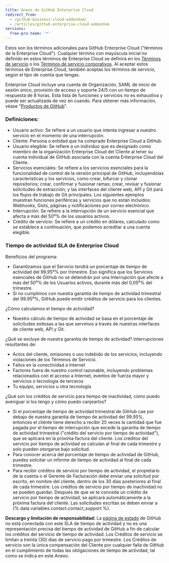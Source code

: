 ```yaml
---
title: Anexo de GitHub Enterprise Cloud
redirect_from:
  - /github-business-cloud-addendum/
  - /articles/github-enterprise-cloud-addendum
versions:
  free-pro-team: '*'
---
```


Estos son los términos adicionales para GitHub Enterprise Cloud ("términos de la Enterprise Cloud"). Cualquier término con mayúscula inicial no definido en estos términos de Enterprise Cloud se definirá en los [Términos de servicio](/articles/github-terms-of-service/) o los [Términos de servicio corporativos](/articles/github-corporate-terms-of-service/). Al aceptar estos términos de Enterprise Cloud, también aceptas los términos de servicio, según el tipo de cuenta que tengas.

Enterprise Cloud incluye una cuenta de Organización, SAML de inicio de sesión único, provisión de acceso y soporte 24/5 con un tiempo de respuesta de 8 horas. Esta lista de funciones y servicios no es exhaustiva y puede ser actualizada de vez en cuando. Para obtener más información, véase "[Productos de GitHub](https://github.com/pricing)".

### Definiciones:
- Usuario activo: Se refiere a un usuario que intenta ingresar a nuestro servicio en el momento de una interrupción.
- Cliente: Persona o entidad que ha comprado Enterprise Cloud a GitHub.
- Usuario elegible: Se refiere a un individuo que es designado como miembro de la organización Enterprise Cloud del Cliente al tener su cuenta individual de GitHub asociada con la cuenta Enterprise Cloud del Cliente.
- Servicios esenciales: Se refiere a los servicios esenciales para la funcionalidad de control de la versión principal de GitHub, incluyendolas características y los servicios, como crear, bifurcar y clonar repositorios; crear, confirmar y fusionar ramas; crear, revisar y fusionar solicitudes de extracción; y las interfaces del cliente web, API y Git para los flujos de trabajo de Git principales. Los siguientes ejemplos muestran funciones periféricas y servicios que no están incluidos: Webhooks, Gists, páginas y notificaciones por correo electrónico.
- Interrupción: Se refiere a la interrupción de un servicio esencial que afecta a más del 50⁰% de los usuarios activos.
- Crédito de servicio: Se refiere a un crédito en dólares, calculado como se establece a continuación, que podemos acreditar a una cuenta elegible.

### Tiempo de actividad SLA de Enterprise Cloud

Beneficios del programa:
- Garantizamos que el Servicio tendrá un porcentaje de tiempo de actividad del 99,95⁰% por trimestre. Eso significa que los Servicios esenciales de GitHub no se detendrán por una Interrupción que afecte a más del 50⁰% de los Usuarios activos, durante más del 0,05⁰% del trimestre.
- Si no cumplimos con nuestra garantía de tiempo de actividad trimestral del 99.95⁰%, GitHub puede emitir créditos de servicio para los clientes.

¿Cómo calculamos el tiempo de actividad?
- Nuestro cálculo de tiempo de actividad se basa en el porcentaje de solicitudes exitosas a las que servimos a través de nuestras interfaces de cliente web, API y Git.

¿Qué se excluye de nuestra garantía de tiempo de actividad? Interrupciones resultantes de:
- Actos del cliente, omisiones o uso indebido de los servicios, incluyendo violaciones de los Términos de Servicio.
- Fallos en la conectividad a Internet
- Factores fuera de nuestro control razonable, incluyendo problemas relacionados con el acceso a Internet, eventos de fuerza mayor y servicios o tecnología de terceros
- Tu equipo, servicios u otra tecnología

¿Qué son los créditos de servicio para tiempo de inactividad, cómo puedo averiguar si los tengo y cómo puedo canjearlos?
- Si el porcentaje de tiempo de actividad trimestral de GitHub cae por debajo de nuestra garantía de tiempo de actividad del 99.95%, entonces el cliente tiene derecho a recibir 25 veces la cantidad que fue pagada por el tiempo de interrupción que excede la garantía de tiempo de actividad trimestral ("crédito del servicio por tiempo de actividad"), que se aplicará en la próxima factura del cliente. Los créditos del servicio por tiempo de actividad se calculan al final de cada trimestre y solo pueden otorgarse bajo solicitud.
- Para conocer acerca del porcentaje de tiempo de actividad de GitHub, puedes solicitar un informe de tiempo de actividad al final de cada trimestre.
- Para recibir créditos de servicio por tiempo de actividad, el propietario de la cuenta o el Gerente de Facturación debe enviar una solicitud por escrito, en nombre del cliente, dentro de los 30 días posteriores al final de cada trimestre. Los créditos de servicio por tiempo de inactividad no se pueden guardar. Después de que se te conceda un crédito de servicio por tiempo de actividad, se aplicará automáticamente a la próxima factura del cliente. Las solicitudes escritas se deben enviar a {% data variables.contact.contact_support %}.

**Descargo y limitación de responsabilidad:** La [página de estado](https://www.githubstatus.com/) de GitHub no está conectada con este SLA de tiempo de actividad y no es una representación precisa del tiempo de actividad de GitHub a fin de calcular los créditos del servicio de tiempo de actividad. Los Créditos de servicio se limitan a treinta (30) días de servicio pago por trimestre. Los Créditos de servicio son la única compensación del Cliente por cualquier falla de GitHub en el cumplimiento de todas las obligaciones de tiempo de actividad, tal como se indica en este Anexo.
